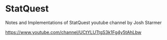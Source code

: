 # StatQuest

Notes and Implementations of StatQuest youtube channel by Josh Starmer

https://www.youtube.com/channel/UCtYLUTtgS3k1Fg4y5tAhLbw